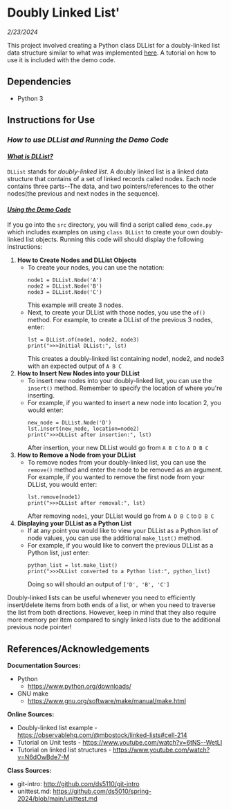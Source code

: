 # Doubly Linked List'
*2/23/2024*<br>

This project involved creating a Python class DLList for a doubly-linked list data structure similar to what was implemented [here](https://observablehq.com/@mbostock/linked-lists#cell-214). A tutorial on how to use it is included with the demo code.

## Dependencies
* Python 3

## Instructions for Use
### *How to use DLList and Running the Demo Code*
#### <u>*What is DLList?*</u>
`DLList` stands for *doubly-linked list*. A doubly linked list is a linked data structure that contains of a set of linked records called nodes. Each node contains three parts--The data, and two pointers/references to the other nodes(the previous and next nodes in the sequence).

#### <u>*Using the Demo Code*</u>
If you go into the `src` directory, you will find a script called `demo_code.py` which includes examples on using `class DLList` to create your own doubly-linked list objects. Running this code will should display the following instructions:
1. **How to Create Nodes and DLList Objects**
    * To create your nodes, you can use the notation:
        ```
        node1 = DLList.Node('A')
        node2 = DLList.Node('B')
        node3 = DLList.Node('C')
        ```
        This example will create 3 nodes.
    * Next, to create your DLList with those nodes, you use the `of()` method. For example, to create a DLList of the previous 3 nodes, enter:
        ```
        lst = DLList.of(node1, node2, node3)
        print(">>>Initial DLList:", lst)
        ```
        This creates a doubly-linked list containing node1, node2, and node3 with an expected output of `A B C`
2. **How to Insert New Nodes into your DLList**
    * To insert new nodes into your doubly-linked list, you can use the `insert()` method. Remember to specify the location of where you're inserting.
    * For example, if you wanted to insert a new node into location 2, you would enter:
        ```
        new_node = DLList.Node('D')
        lst.insert(new_node, location=node2)
        print(">>>DLList after insertion:", lst)
        ```
        After insertion, your new DLList would go from `A B C` to `A D B C`
3. **How to Remove a Node from your DLList**
    * To remove nodes from your doubly-linked list, you can use the `remove()` method and enter the node to be removed as an argument. For example, if you wanted to remove the first node from your DLList, you would enter:
        ```
        lst.remove(node1)
        print(">>>DLList after removal:", lst)
        ```
        After removing `node1`, your DLList would go from `A D B C` to `D B C`
4. **Displaying your DLList as a Python List**
    * If at any point you would like to view your DLList as a Python list of node values, you can use the additional `make_list()` method.
    * For example, if you would like to convert the previous DLList as a Python list, just enter:
        ```
        python_list = lst.make_list()
        print(">>>DLList converted to a Python list:", python_list)
        ```
        Doing so will should an output of `['D', 'B', 'C']`

Doubly-linked lists can be useful whenever you need to efficiently insert/delete items from both ends of a list, or when you need to traverse the list from both  directions. However, keep in mind that they also require more memory per item compared to singly linked lists due to the additional previous node pointer!

## References/Acknowledgements
**Documentation Sources:**
* Python
  * https://www.python.org/downloads/
* GNU make
  * https://www.gnu.org/software/make/manual/make.html

**Online Sources:**
* Doubly-linked list example - https://observablehq.com/@mbostock/linked-lists#cell-214
* Tutorial on Unit tests - https://www.youtube.com/watch?v=6tNS--WetLI
* Tutorial on linked list structures - https://www.youtube.com/watch?v=N6dOwBde7-M

**Class Sources:**
* git-intro: http://github.com/ds5110/git-intro
* unittest.md: https://github.com/ds5010/spring-2024/blob/main/unittest.md